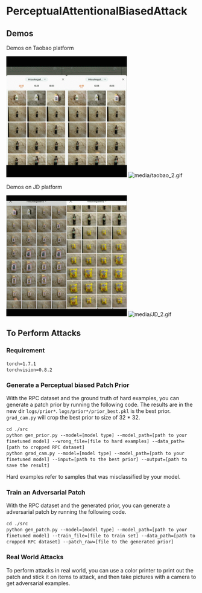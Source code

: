 # PerceptualAttentionalBiasedAttack



## Demos

Demos on Taobao platform

![media/taobao_1.gif](media/taobao_1.gif)  ![media/taobao_2.gif](media/taobao_2.gif)

Demos on JD platform

![media/JD_1.gif](media/JD_1.gif)  ![media/JD_2.gif](media/JD_2.gif)



## To Perform Attacks

### Requirement

```
torch=1.7.1
torchvision=0.8.2
```

### Generate a Perceptual biased Patch Prior

With the RPC dataset and the ground truth of hard examples, you can generate a patch prior by running the following code. The results are in the new dir `logs/prior*`. `logs/prior*/prior_best.pkl` is the best prior. `grad_cam.py` will crop the best prior to size of 32 * 32. 

```shell
cd ./src
python gen_prior.py --model=[model type] --model_path=[path to your finetuned model] --wrong_file=[file to hard examples] --data_path=[path to cropped RPC dataset]
python grad_cam.py --model=[model type] --model_path=[path to your finetuned model] --input=[path to the best prior] --output=[path to save the result]
```

Hard examples refer to samples that was misclassified by your model.

### Train an Adversarial Patch

With the RPC dataset and the generated prior, you can generate a adversarial patch by running the following code.

```shell
cd ./src
python gen_patch.py --model=[model type] --model_path=[path to your finetuned model] --train_file=[file to train set] --data_path=[path to cropped RPC dataset] --patch_raw=[file to the generated prior]
```

### Real World Attacks

To perform attacks in real world, you can use a color printer to print out the patch and stick it on items to attack, and then take pictures with a camera to get adversarial examples.